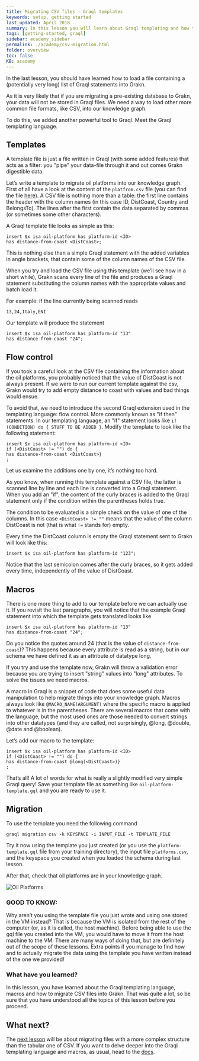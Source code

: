 ```yaml
---
title: Migrating CSV files - Graql templates
keywords: setup, getting started
last_updated: April 2018
summary: In this lesson you will learn about Graql templating and how to migrate data from CSV files into Grakn.
tags: [getting-started, graql]
sidebar: academy_sidebar
permalink: ./academy/csv-migration.html
folder: overview
toc: false
KB: academy
---
```


In the last lesson, you should have learned how to load a file containing a (potentially very long) list of Graql statements into Grakn.

As it is very likely that if you are migrating a pre-existing database to Grakn, your data will not be stored in Graql files. We need a way to load other more common file formats, like CSV, into our knowledge graph.

To do this, we added another powerful tool to Graql. Meet the Graql templating language.

## Templates
A template file is just a file written in Graql (with some added features) that acts as a filter: you "pipe" your data-file through it and out comes Grakn digestible data.

Let’s write a template to migrate oil platforms into our knowledge graph. First of all have a look at the content of the `platfrom.csv` file (you can find the file [here](https://github.com/graknlabs/academy/blob/master/short-training/data/platforms.csv)). A CSV file is nothing more than a table: the first line contains the header with the column names (in this case ID, DistCoast, Country and BelongsTo). The lines after the first contain the data separated by commas (or sometimes some other characters).

A Graql template file looks as simple as this:

```graql-template
insert $x isa oil-platform has platform-id <ID>
has distance-from-coast <DistCoast>;
```

This is nothing else than a simple Graql statement with the added variables in angle brackets, that contain some of the column names of the CSV file.

When you try and load the CSV file using this template (we’ll see how in a short while), Grakn scans every line of the file and produces a Graql statement substituting the column names with the appropriate values and batch load it.

For example: if the line currently being scanned reads

```
13,24,Italy,ENI
```

Our template will produce the statement

```graql-skip-test
insert $x isa oil-platform has platform-id "13"
has distance-from-coast "24";
```


## Flow control
If you took a careful look at the CSV file containing the information about the oil platforms, you probably noticed that the value of DistCoast is not always present. If we were to run our current template against the csv, Grakn would try to add empty distance to coast with values and bad things would ensue.

To avoid that, we need to introduce the second Graql extension used in the templating language: flow control. More commonly known as "if then" statements. In our templating language, an "if" statement looks like `if (CONDITION) do { STUFF TO BE ADDED }`.
Modify the template to look like the following statement:

```graql-template
insert $x isa oil-platform has platform-id <ID>
if (<DistCoast> != "") do {
has distance-from-coast <DistCoast>}
;
```

Let us examine the additions one by one, it’s nothing too hard.

As you know, when running this template against a CSV file, the latter is scanned line by line and each line is converted into a Graql statement. When you add an "if", the content of the curly braces is added to the Graql statement only if the condition within the parentheses holds true.

The condition to be evaluated is a simple check on the value of one of the columns. In this case `<DistCoast> != ""` means that the value of the column DistCoast is not (that is what `!=` stands for) empty.

Every time the DistCoast column is empty the Graql statement sent to Grakn will look like this:

```graql
insert $x isa oil-platform has platform-id "123";
```

Notice that the last semicolon comes after the curly braces, so it gets added every time, independently of the value of DistCoast.

## Macros
There is one more thing to add to our template before we can actually use it.
If you revisit the last paragraphs, you will notice that the example Graql statement into which the template gets translated looks like

```graql-skip-test
insert $x isa oil-platform has platform-id "13"
has distance-from-coast "24";
```

Do you notice the quotes around 24 (that is the value of `distance-from-coast`)? This happens because every attribute is read as a string, but in our schema we have defined it as an attribute of datatype long.

If you try and use the template now, Grakn will throw a validation error because you are trying to insert "string" values into "long" attributes. To solve the issues we need macros.

A macro in Graql is a snippet of code that does some useful data manipulation to help migrate things into your knowledge graph. Macros always look like `@MACRO_NAME(ARGUMENT)` where the specific macro is applied to whatever is in the parentheses. There are several macros that come with the language, but the most used ones are those needed to convert strings into other datatypes (and they are called, not surprisingly, @long, @double, @date and @boolean).

Let’s add our macro to the template:

```graql-template
insert $x isa oil-platform has platform-id <ID>
if (<DistCoast> != "") do {
has distance-from-coast @long(<DistCoast>)}
;
```

That’s all! A lot of words for what is really a slightly modified very simple Graql query! Save your template file as something like `oil-platform-template.gql` and you are ready to use it.


## Migration
To use the template you need the following command

`graql migration csv -k KEYSPACE -i INPUT_FILE -t TEMPLATE_FILE`

Try it now using the template you just created (or you use the `platform-template.gql` file from your training directory), the input file `platforms.csv`, and the keyspace you created when you loaded the schema during last lesson.

After that, check that oil platforms are in your knowledge graph.

  ![Oil Platforms](/images/academy/4-data-loading/oil-platforms.png)

### GOOD TO KNOW:
Why aren’t you using the template file you just wrote and using one stored in the VM instead? That is because the VM is isolated from the rest of the computer (or, as it is called, the host machine). Before being able to use the gql file you created into the VM, you would have to move it from the host machine to the VM. There are many ways of doing that, but are definitely out of the scope of these lessons. Extra points if you manage to find how and to actually migrate the data using the template you have written instead of the one we provided!


### What have you learned?
In this lesson, you have learned about the Graql templating language, macros and how to migrate CSV files into Grakn. That was quite a lot, so be sure that you have understood all the topics of this lesson before you proceed.

## What next?
The [next lesson](./xml-migration.html) will be about migrating files with a more complex structure than the tabular one of CSV. If you want to delve deeper into the Graql templating language and macros, as usual, head to the [docs](../index.html).
